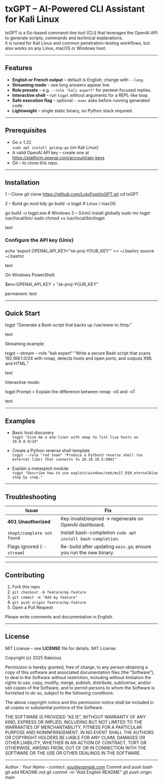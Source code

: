 # txGPT – AI-Powered CLI Assistant for Kali Linux

txGPT is a Go-based command-line tool (CLI) that leverages the OpenAI API to generate scripts, commands and technical explanations.  
It is tuned for Kali Linux and common penetration-testing workflows, but also works on any Linux, macOS or Windows host.

---

## Features
* **English or French output** – default is English; change with `--lang`.
* **Streaming mode** – see long answers appear live.
* **Role presets** – e.g. `--role "kali expert"` for pentest-focused replies.
* **Interactive shell** – run `txgpt` without arguments for a REPL-like loop.
* **Safe execution flag** – optional `--exec` asks before running generated code.
* **Lightweight** – single static binary, no Python stack required.

---

## Prerequisites
* Go ≥ 1.22  
  `sudo apt install golang-go`    (on Kali Linux)
* A valid OpenAI API key – create one at <https://platform.openai.com/account/api-keys>
* Git – to clone this repo.

---

## Installation

1 – Clone
git clone https://github.com/LotoFoot/txGPT.git
cd txGPT

2 – Build
go mod tidy
go build -o txgpt # Linux / macOS

go build -o txgpt.exe # Windows
3 – (Unix) install globally
sudo mv txgpt /usr/local/bin/
sudo chmod +x /usr/local/bin/txgpt

text

### Configure the API key (Unix)

echo 'export OPENAI_API_KEY="sk-proj-YOUR_KEY"' >> ~/.bashrc
source ~/.bashrc

text

On Windows PowerShell:

$env:OPENAI_API_KEY = "sk-proj-YOUR_KEY"

permanent:
text

---

## Quick Start

txgpt "Generate a Bash script that backs up /var/www to /tmp."

text

Streaming example:

txgpt --stream --role "kali expert"
"Write a secure Bash script that scans 192.168.1.0/24 with nmap, detects hosts and open ports, and outputs XML and HTML."

text

Interactive mode:

txgpt
Prompt > Explain the difference between nmap -sS and -sT

text

---

## Examples

* Basic host discovery  
  `txgpt "Give me a one-liner with nmap to list live hosts on 10.0.0.0/24"`

* Create a Python reverse shell template  
  `txgpt --role "red team" "Produce a Python3 reverse shell (no external libs) that connects to 10.10.10.5:9001"`

* Explain a metasploit module  
  `txgpt "Describe how to use exploit/windows/smb/ms17_010_eternalblue step by step."`

---

## Troubleshooting

| Issue                          | Fix                                                                 |
| --------------------------------| --------------------------------------------------------------------|
| **401 Unauthorized**           | Key invalid/expired → regenerate on OpenAI dashboard.               |
| `shopt/complete not found`     | Install bash-completion `sudo apt install bash-completion`.         |
| Flags ignored (`--stream`)     | Re-build after updating `main.go`; ensure you run the new binary.    |

---

## Contributing

1. Fork this repo  
2. `git checkout -b feature/my-feature`  
3. `git commit -m "Add my feature"`  
4. `git push origin feature/my-feature`  
5. Open a Pull Request

Please write comments and documentation in English.

---

## License
MIT License – see **LICENSE** file for details.
MIT License

Copyright (c) 2025  Rabzouz

Permission is hereby granted, free of charge, to any person obtaining a copy
of this software and associated documentation files (the “Software”), to deal
in the Software without restriction, including without limitation the rights
to use, copy, modify, merge, publish, distribute, sublicense, and/or sell
copies of the Software, and to permit persons to whom the Software is
furnished to do so, subject to the following conditions:

The above copyright notice and this permission notice shall be included in all
copies or substantial portions of the Software.

THE SOFTWARE IS PROVIDED “AS IS”, WITHOUT WARRANTY OF ANY KIND, EXPRESS OR
IMPLIED, INCLUDING BUT NOT LIMITED TO THE WARRANTIES OF MERCHANTABILITY,
FITNESS FOR A PARTICULAR PURPOSE AND NONINFRINGEMENT. IN NO EVENT SHALL THE
AUTHORS OR COPYRIGHT HOLDERS BE LIABLE FOR ANY CLAIM, DAMAGES OR OTHER
LIABILITY, WHETHER IN AN ACTION OF CONTRACT, TORT OR OTHERWISE, ARISING FROM,
OUT OF OR IN CONNECTION WITH THE SOFTWARE OR THE USE OR OTHER DEALINGS IN THE
SOFTWARE.

---

*Author : Your Name – contact: you@example.com*
Commit and push
bash
git add README.md
git commit -m "Add English README"
git push origin main
